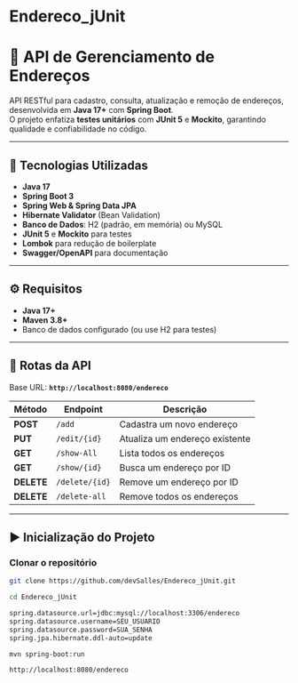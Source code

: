 # Endereco_jUnit
# 📍 API de Gerenciamento de Endereços

API RESTful para cadastro, consulta, atualização e remoção de endereços, desenvolvida em **Java 17+** com **Spring Boot**.  
O projeto enfatiza **testes unitários** com **JUnit 5** e **Mockito**, garantindo qualidade e confiabilidade no código.

---

## 🚀 Tecnologias Utilizadas
- **Java 17**
- **Spring Boot 3**
- **Spring Web & Spring Data JPA**
- **Hibernate Validator** (Bean Validation)
- **Banco de Dados**: H2 (padrão, em memória) ou MySQL
- **JUnit 5** e **Mockito** para testes
- **Lombok** para redução de boilerplate
- **Swagger/OpenAPI** para documentação

---

## ⚙️ Requisitos
- **Java 17+**
- **Maven 3.8+**
- Banco de dados configurado (ou use H2 para testes)

---

## 🧩 Rotas da API

Base URL: **`http://localhost:8080/endereco`**

| Método     | Endpoint        | Descrição                       |
|------------|-----------------|----------------------------------|
| **POST**   | `/add`          | Cadastra um novo endereço        |
| **PUT**    | `/edit/{id}`    | Atualiza um endereço existente   |
| **GET**    | `/show-All`     | Lista todos os endereços         |
| **GET**    | `/show/{id}`    | Busca um endereço por ID         |
| **DELETE** | `/delete/{id}`  | Remove um endereço por ID        |
| **DELETE** | `/delete-all`   | Remove todos os endereços        |

---
## ▶️ Inicialização do Projeto

### Clonar o repositório
```bash
git clone https://github.com/devSalles/Endereco_jUnit.git

cd Endereco_jUnit

spring.datasource.url=jdbc:mysql://localhost:3306/endereco
spring.datasource.username=SEU_USUARIO
spring.datasource.password=SUA_SENHA
spring.jpa.hibernate.ddl-auto=update

mvn spring-boot:run

http://localhost:8080/endereco
